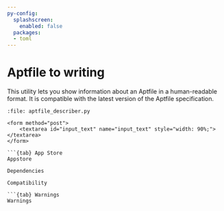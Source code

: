 ```yaml
---
py-config:
  splashscreen:
    enabled: false
  packages:
  - toml
---
```


# Aptfile to writing
This utility lets you show information about an Aptfile in a human-readable format.
It is compatible with the latest version of the Aptfile specification.

```{py-script}
:file: aptfile_describer.py
```
```{tab} Machine-readable
<form method="post">
    <textarea id="input_text" name="input_text" style="width: 90%;"></textarea>
</form>
```
```{tab} Human-readable
```{tab} App Store
Appstore
```
```{tab} Dependencies
Dependencies
```
```{tab} Compatibility
Compatibility
```
```
```{tab} Warnings
Warnings
```
